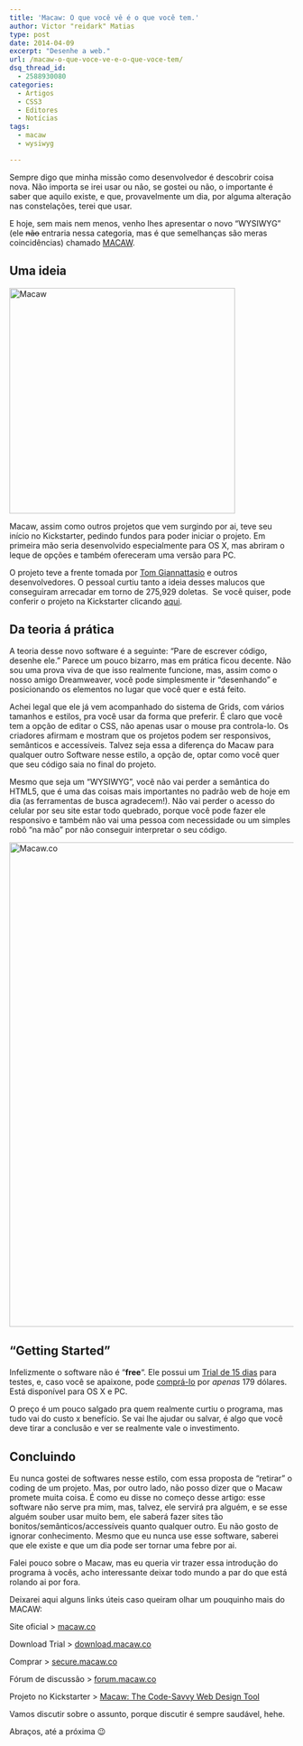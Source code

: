 ```yaml
---
title: 'Macaw: O que você vê é o que você tem.'
author: Victor "reidark" Matias
type: post
date: 2014-04-09
excerpt: "Desenhe a web."
url: /macaw-o-que-voce-ve-e-o-que-voce-tem/
dsq_thread_id:
  - 2588930080
categories:
  - Artigos
  - CSS3
  - Editores
  - Notícias
tags:
  - macaw
  - wysiwyg

---
```

Sempre digo que minha missão como desenvolvedor é descobrir coisa nova. Não importa se irei usar ou não, se gostei ou não, o importante é saber que aquilo existe, e que, provavelmente um dia, por alguma alteração nas constelações, terei que usar.

E hoje, sem mais nem menos, venho lhes apresentar o novo &#8220;WYSIWYG&#8221; (ele <del datetime="2014-04-05">não</del> entraria nessa categoria, mas é que semelhanças são meras coincidências) chamado [MACAW][1].

## Uma ideia

[<img src="http://tableless.com.br/wp-content/uploads/2014/04/Macaw.png" alt="Macaw" width="400" height="400" class="aligncenter size-full wp-image-42007" />][2]

Macaw, assim como outros projetos que vem surgindo por ai, teve seu início no Kickstarter, pedindo fundos para poder iniciar o projeto. Em primeira mão seria desenvolvido especialmente para OS X, mas abriram o leque de opções e também ofereceram uma versão para PC.

O projeto teve a frente tomada por [Tom Giannattasio][3] e outros desenvolvedores. O pessoal curtiu tanto a ideia desses malucos que conseguiram arrecadar em torno de 275,929 doletas.  Se você quiser, pode conferir o projeto na Kickstarter clicando [aqui][4].

## Da teoria á prática

A teoria desse novo software é a seguinte: &#8220;Pare de escrever código, desenhe ele.&#8221; Parece um pouco bizarro, mas em prática ficou decente. Não sou uma prova viva de que isso realmente funcione, mas, assim como o nosso amigo Dreamweaver, você pode simplesmente ir &#8220;desenhando&#8221; e posicionando os elementos no lugar que você quer e está feito.

Achei legal que ele já vem acompanhado do sistema de Grids, com vários tamanhos e estilos, pra você usar da forma que preferir. É claro que você tem a opção de editar o CSS, não apenas usar o mouse pra controla-lo. Os criadores afirmam e mostram que os projetos podem ser responsivos, semânticos e accessíveis. Talvez seja essa a diferença do Macaw para qualquer outro Software nesse estilo, a opção de, optar como você quer que seu código saia no final do projeto. 

Mesmo que seja um &#8220;WYSIWYG&#8221;, você não vai perder a semântica do HTML5, que é uma das coisas mais importantes no padrão web de hoje em dia (as ferramentas de busca agradecem!). Não vai perder o acesso do celular por seu site estar todo quebrado, porque você pode fazer ele responsivo e também não vai uma pessoa com necessidade ou um simples robô &#8220;na mão&#8221; por não conseguir interpretar o seu código.

[<img src="http://tableless.com.br/wp-content/uploads/2014/04/macaw2.png" alt="Macaw.co" width="620" height="859" class="aligncenter size-full wp-image-42008" srcset="uploads/2014/04/macaw2.png 620w, uploads/2014/04/macaw2-400x554.png 400w" sizes="(max-width: 620px) 100vw, 620px" />][5]

## &#8220;Getting Started&#8221;

Infelizmente o software não é &#8220;**free**&#8220;. Ele possui um [Trial de 15 dias][6] para testes, e, caso você se apaixone, pode [comprá-lo][7] por _apenas_ 179 dólares. Está disponível para OS X e PC.

O preço é um pouco salgado pra quem realmente curtiu o programa, mas tudo vai do custo x benefício. Se vai lhe ajudar ou salvar, é algo que você deve tirar a conclusão e ver se realmente vale o investimento.

## Concluindo

Eu nunca gostei de softwares nesse estilo, com essa proposta de &#8220;retirar&#8221; o coding de um projeto. Mas, por outro lado, não posso dizer que o Macaw promete muita coisa. É como eu disse no começo desse artigo: esse software não serve pra mim, mas, talvez, ele servirá pra alguém, e se esse alguém souber usar muito bem, ele saberá fazer sites tão bonitos/semânticos/accessíveis quanto qualquer outro. Eu não gosto de ignorar conhecimento. Mesmo que eu nunca use esse software, saberei que ele existe e que um dia pode ser tornar uma febre por ai.

Falei pouco sobre o Macaw, mas eu queria vir trazer essa introdução do programa à vocês, acho interessante deixar todo mundo a par do que está rolando ai por fora.

Deixarei aqui alguns links úteis caso queiram olhar um pouquinho mais do MACAW:

Site oficial > [macaw.co][1]
  
Download Trial > [download.macaw.co][6]
  
Comprar > [secure.macaw.co][7]
  
Fórum de discussão > [forum.macaw.co][8]
  
Projeto no Kickstarter > [Macaw: The Code-Savvy Web Design Tool][4]

Vamos discutir sobre o assunto, porque discutir é sempre saudável, hehe.

Abraços, até a próxima 😉

 [1]: http://macaw.co/
 [2]: http://tableless.com.br/wp-content/uploads/2014/04/Macaw.png
 [3]: http://attasi.com/
 [4]: https://www.kickstarter.com/projects/macaw/macaw-the-code-savvy-web-design-tool
 [5]: http://tableless.com.br/wp-content/uploads/2014/04/macaw2.png
 [6]: http://download.macaw.co/
 [7]: https://secure.macaw.co/
 [8]: http://forum.macaw.co/